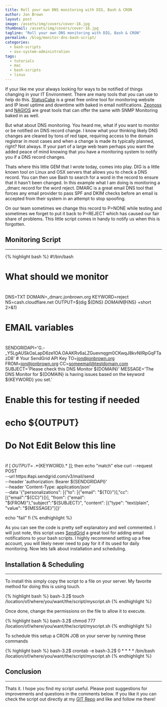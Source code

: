 ```yaml
---
title: Roll your own DNS monitoring with DIG, Bash & CRON
author: Jon Brown
layout: post
image: /assets/img/covers/cover-16.jpg
thumbnail: /assets/img/covers/cover-16.jpg
tagline: "Roll your own DNS monitoring with DIG, Bash & CRON"
permalink: /blog/monitor-dns-bash-script/
categories:
  - bash-scripts
  - osx-system-administration
tags:
  - tutorials
  - mac
  - bash-scripts
  - linux
---
```

If your like me your always looking for ways to be notified of things changing in your IT Environment. There are many tools that you can use to help do this. [StatusCake][3] is a great free online tool for monitoring website and IP level uptime and downtime with baked in email notifications. [Zeonoss][1] and [NAGIOS][2] are great tools that can offer the same with SNMP Monitoring baked in as well. 

But what about DNS monitoring. You heard me, what if you want to monitor or be notified on DNS record change. I know what your thinking likely DNS changes are cleared by tons of red tape, requiring access to the domain registrar in most cases and when a change is made its typically planned, right? Not always. If your part of a large web team perhaps you want the added peace of mind knowing that you have a monitoring system to notify you if a DNS record changes. 

Thats where this little GEM that I wrote today, comes into play. DIG is a little known tool on Linux and OSX servers that allows you to check a DNS record. You can then use Bash to search for a word in the record to ensure that it hasn't been changed. In this example what I am doing is monitoring a _dmarc record for the word reject. DMARC is a great email DNS tool that forces any email provider to pass SPF and DKIM checks before an email is accepted from their system in an attempt to stop spoofing. 

On our team sometimes we change this record to P=NONE while testing and sometimes we forget to put it back to P=REJECT which has caused our fair share of problems. This little script comes in handy to notify us when this is forgotten. 

## Monitoring Script
---
{% highlight bash %}
#!/bin/bash
#
# What should we monitor
#
DNS=TXT
DOMAIN=_dmarc.jonbrown.org
KEYWORD=reject
NS=cash.cloudflare.net
OUTPUT=$(dig ${DNS} ${DOMAIN} @${NS} +short 2>&1)
#
# EMAIL variables
#
SENDGRIDAPI='G.-_Y5LgAUSkOaLapD6ze1OA.OAAKRv6aLZGuevnqgm0CKwqJ8kvNllRpGqFTazD8' # Your SendGrid API Key
TO=jon@jonbrown.org 
FROM=jon@jonbrown.org
CC=someemail@testdomain.com
SUBJECT='Please check this DNS Monitor ${DOMAIN}'
MESSAGE='The DNS Monitor for ${DOMAIN} is having issues based on the keyword ${KEYWORD} you set.'
#
# Enable this for testing if needed
# echo ${OUTPUT}
#
# Do Not Edit Below this line
#
if [ $OUTPUT =~ .*${KEYWORD}.* ]];
then
echo "match"
else 
curl --request POST \
  --url https:#api.sendgrid.com/v3/mail/send \
  --header 'authorization: Bearer ${SENDGRIDAPI}' \
  --header 'Content-Type: application/json' \
  --data '{"personalizations": [{"to": [{"email": "${TO}"}],"cc": [{"email":"${CC}"}]}], "from": {"email": "${FROM}"},"subject":"${SUBJECT}", "content": [{"type": "text/plain", "value": "${MESSAGE}"}]}'

echo "fail"
fi
{% endhighlight %}

As you can see the code is pretty self explanatory and well commented.  I will just note, this script uses [SendGrid][4] a great tool for adding email notifications to your bash scripts. I highly recommend setting up a free account, you will likely never need to pay for it if its used for daily monitoring. Now lets talk about installation and scheduling.
  

## Installation & Scheduling
---
To install this simply copy the script to a file on your server. My favorite method for doing this is using touch. 

{% highlight bash %}
bash-3.2$ touch /location/of/where/you/want/the/script/myscript.sh
{% endhighlight %}

Once done, change the permissions on the file to allow it to execute.

{% highlight bash %}
bash-3.2$ chmod 777 /location/of/where/you/want/the/script/myscript.sh
{% endhighlight %}

To schedule this setup a CRON JOB on your server by running these commands

{% highlight bash %}
bash-3.2$ crontab -e
bash-3.2$ 0 * * * * /bin/bash /location/of/where/you/want/the/script/myscript.sh
{% endhighlight %}


## Conclusion
---
Thats it. I hope you find my script useful. Please post suggestions for improvements and questions in the comments below. If you like it you can check the script out directly at my [GIT Repo][5] and like and follow me there!



 [1]: https://www.nagios.org
 [2]: https://www.zenoss.com
 [3]: https://www.statuscake.com
 [4]: https://sendgrid.com
 [5]: https://github.com/jonbrown21/Bash-DNS-Monitoring/blob/master/DNS.sh
